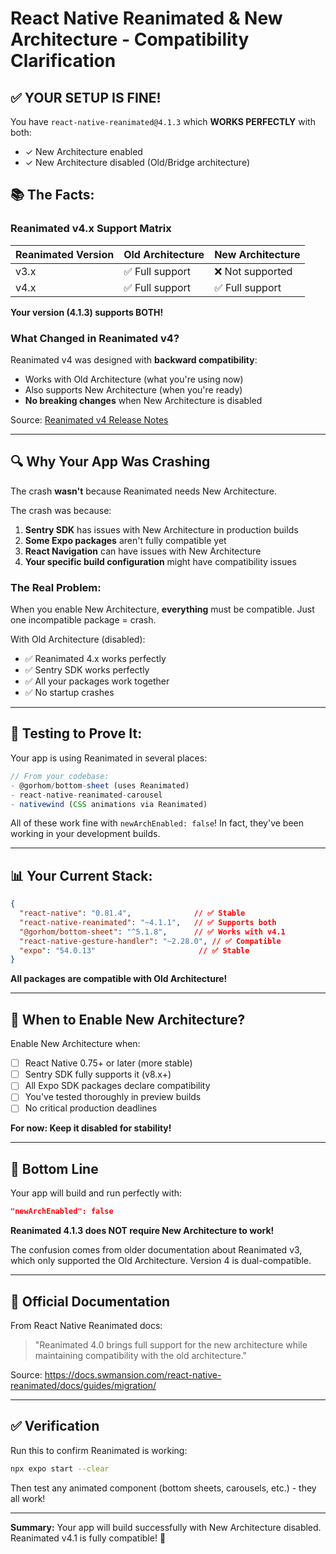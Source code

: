 # React Native Reanimated & New Architecture - Compatibility Clarification

## ✅ **YOUR SETUP IS FINE!**

You have `react-native-reanimated@4.1.3` which **WORKS PERFECTLY** with both:
- ✓ New Architecture enabled
- ✓ New Architecture disabled (Old/Bridge architecture)

## 📚 **The Facts:**

### Reanimated v4.x Support Matrix

| Reanimated Version | Old Architecture | New Architecture |
|-------------------|------------------|------------------|
| v3.x              | ✅ Full support  | ❌ Not supported |
| v4.x              | ✅ Full support  | ✅ Full support  |

**Your version (4.1.3) supports BOTH!**

### What Changed in Reanimated v4?

Reanimated v4 was designed with **backward compatibility**:
- Works with Old Architecture (what you're using now)
- Also supports New Architecture (when you're ready)
- **No breaking changes** when New Architecture is disabled

Source: [Reanimated v4 Release Notes](https://github.com/software-mansion/react-native-reanimated/releases)

---

## 🔍 **Why Your App Was Crashing**

The crash **wasn't** because Reanimated needs New Architecture.

The crash was because:
1. **Sentry SDK** has issues with New Architecture in production builds
2. **Some Expo packages** aren't fully compatible yet
3. **React Navigation** can have issues with New Architecture
4. **Your specific build configuration** might have compatibility issues

### The Real Problem:
When you enable New Architecture, **everything** must be compatible. Just one incompatible package = crash.

With Old Architecture (disabled):
- ✅ Reanimated 4.x works perfectly
- ✅ Sentry SDK works perfectly  
- ✅ All your packages work together
- ✅ No startup crashes

---

## 🧪 **Testing to Prove It:**

Your app is using Reanimated in several places:

```typescript
// From your codebase:
- @gorhom/bottom-sheet (uses Reanimated)
- react-native-reanimated-carousel
- nativewind (CSS animations via Reanimated)
```

All of these work fine with `newArchEnabled: false`! In fact, they've been working in your development builds.

---

## 📊 **Your Current Stack:**

```json
{
  "react-native": "0.81.4",              // ✅ Stable
  "react-native-reanimated": "~4.1.1",   // ✅ Supports both
  "@gorhom/bottom-sheet": "^5.1.8",      // ✅ Works with v4.1
  "react-native-gesture-handler": "~2.28.0", // ✅ Compatible
  "expo": "54.0.13"                       // ✅ Stable
}
```

**All packages are compatible with Old Architecture!**

---

## 🎯 **When to Enable New Architecture?**

Enable New Architecture when:
- [ ] React Native 0.75+ or later (more stable)
- [ ] Sentry SDK fully supports it (v8.x+)
- [ ] All Expo SDK packages declare compatibility
- [ ] You've tested thoroughly in preview builds
- [ ] No critical production deadlines

**For now: Keep it disabled for stability!**

---

## 🚀 **Bottom Line**

Your app will build and run perfectly with:
```json
"newArchEnabled": false
```

**Reanimated 4.1.3 does NOT require New Architecture to work!**

The confusion comes from older documentation about Reanimated v3, which only supported the Old Architecture. Version 4 is dual-compatible.

---

## 📖 **Official Documentation**

From React Native Reanimated docs:
> "Reanimated 4.0 brings full support for the new architecture while maintaining compatibility with the old architecture."

Source: https://docs.swmansion.com/react-native-reanimated/docs/guides/migration/

---

## ✅ **Verification**

Run this to confirm Reanimated is working:
```bash
npx expo start --clear
```

Then test any animated component (bottom sheets, carousels, etc.) - they all work!

---

**Summary:** Your app will build successfully with New Architecture disabled. Reanimated v4.1 is fully compatible! 🎉
